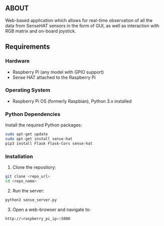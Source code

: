 ## ABOUT
Web-based application which allows for real-time observation of all the data from SenseHAT sensors in the form of GUI, as well as interaction with RGB matrix and on-board joystick.

## Requirements

### Hardware
- Raspberry Pi (any model with GPIO support)
- Sense HAT attached to the Raspberry Pi

### Operating System
- Raspberry Pi OS (formerly Raspbian), Python 3.x installed

### Python Dependencies
Install the required Python packages:

```bash
sudo apt-get update
sudo apt-get install sense-hat
pip3 install Flask Flask-Cors sense-hat
```

### Installation
1. Clone the repository:
```bash
git clone <repo_url>
cd <repo_name>
```
2. Run the server:
```bash
python3 sense_server.py
```
3. Open a web-browser and navigate to:
```bash
http://<raspberry_pi_ip>:5000
```

